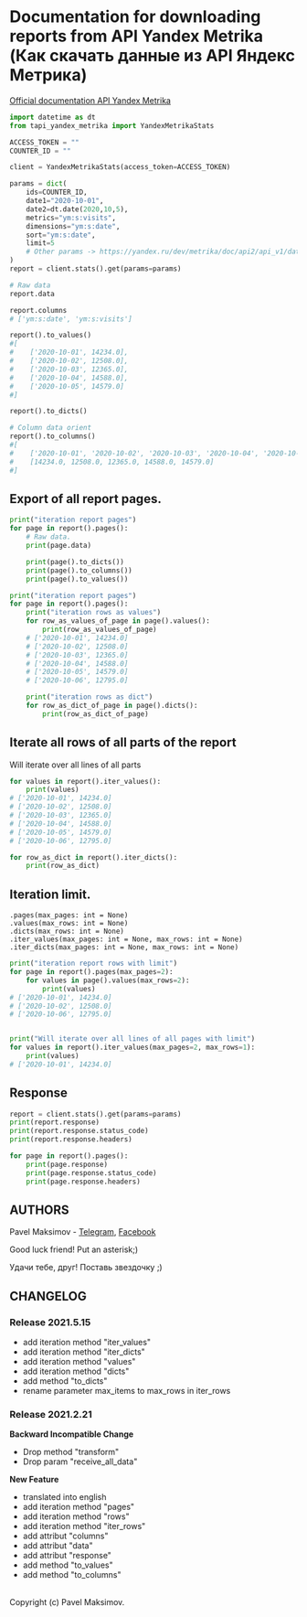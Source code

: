 # Documentation for downloading reports from API Yandex Metrika (Как скачать данные из API Яндекс Метрика)

[Official documentation API Yandex Metrika](https://yandex.ru/dev/metrika/doc/api2/api_v1/data.html)

```python
import datetime as dt
from tapi_yandex_metrika import YandexMetrikaStats

ACCESS_TOKEN = ""
COUNTER_ID = ""

client = YandexMetrikaStats(access_token=ACCESS_TOKEN)

params = dict(
    ids=COUNTER_ID,
    date1="2020-10-01",
    date2=dt.date(2020,10,5),
    metrics="ym:s:visits",
    dimensions="ym:s:date",
    sort="ym:s:date",
    limit=5
    # Other params -> https://yandex.ru/dev/metrika/doc/api2/api_v1/data.html
)
report = client.stats().get(params=params)

# Raw data
report.data

report.columns
# ['ym:s:date', 'ym:s:visits']

report().to_values()
#[
#    ['2020-10-01', 14234.0],
#    ['2020-10-02', 12508.0],
#    ['2020-10-03', 12365.0],
#    ['2020-10-04', 14588.0],
#    ['2020-10-05', 14579.0]
#]

report().to_dicts()

# Column data orient
report().to_columns()
#[
#    ['2020-10-01', '2020-10-02', '2020-10-03', '2020-10-04', '2020-10-05'],
#    [14234.0, 12508.0, 12365.0, 14588.0, 14579.0]
#]

```

## Export of all report pages.
``` python
print("iteration report pages")
for page in report().pages():
    # Raw data.
    print(page.data)

    print(page().to_dicts())
    print(page().to_columns())
    print(page().to_values())

print("iteration report pages")
for page in report().pages():
    print("iteration rows as values")
    for row_as_values_of_page in page().values():
        print(row_as_values_of_page)
    # ['2020-10-01', 14234.0]
    # ['2020-10-02', 12508.0]
    # ['2020-10-03', 12365.0]
    # ['2020-10-04', 14588.0]
    # ['2020-10-05', 14579.0]
    # ['2020-10-06', 12795.0]

    print("iteration rows as dict")
    for row_as_dict_of_page in page().dicts():
        print(row_as_dict_of_page)
```

## Iterate all rows of all parts of the report

Will iterate over all lines of all parts

```python
for values in report().iter_values():
    print(values)
# ['2020-10-01', 14234.0]
# ['2020-10-02', 12508.0]
# ['2020-10-03', 12365.0]
# ['2020-10-04', 14588.0]
# ['2020-10-05', 14579.0]
# ['2020-10-06', 12795.0]

for row_as_dict in report().iter_dicts():
    print(row_as_dict)
```

## Iteration limit.

    .pages(max_pages: int = None)
    .values(max_rows: int = None)
    .dicts(max_rows: int = None)
    .iter_values(max_pages: int = None, max_rows: int = None)
    .iter_dicts(max_pages: int = None, max_rows: int = None)

```python
print("iteration report rows with limit")
for page in report().pages(max_pages=2):
    for values in page().values(max_rows=2):
        print(values)
# ['2020-10-01', 14234.0]
# ['2020-10-02', 12508.0]
# ['2020-10-06', 12795.0]


print("Will iterate over all lines of all pages with limit")
for values in report().iter_values(max_pages=2, max_rows=1):
    print(values)
# ['2020-10-01', 14234.0]
```

## Response
```python
report = client.stats().get(params=params)
print(report.response)
print(report.response.status_code)
print(report.response.headers)

for page in report().pages():
    print(page.response)
    print(page.response.status_code)
    print(page.response.headers)
```


## AUTHORS
Pavel Maksimov -
[Telegram](https://t.me/pavel_maksimow),
[Facebook](https://www.facebook.com/pavel.maksimow)

Good luck friend! Put an asterisk;)

Удачи тебе, друг! Поставь звездочку ;)


## CHANGELOG
### Release 2021.5.15
- add iteration method "iter_values"
- add iteration method "iter_dicts"
- add iteration method "values"
- add iteration method "dicts"
- add method "to_dicts"
- rename parameter max_items to max_rows in iter_rows



### Release 2021.2.21

**Backward Incompatible Change**

- Drop method "transform"
- Drop param "receive_all_data"

**New Feature**
- translated into english
- add iteration method "pages"
- add iteration method "rows"
- add iteration method "iter_rows"
- add attribut "columns"
- add attribut "data"
- add attribut "response"
- add method "to_values"
- add method "to_columns"

\
Copyright (c) Pavel Maksimov.

